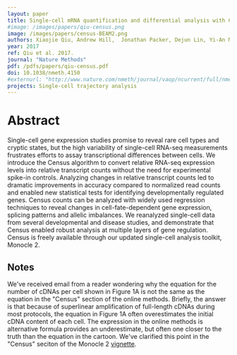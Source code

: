 ```yaml
---
layout: paper
title: Single-cell mRNA quantification and differential analysis with Census
#image: /images/papers/qiu-census.png
image: /images/papers/census-BEAM2.png
authors: Xiaojie Qiu, Andrew Hill,	Jonathan Packer, Dejun Lin,	Yi-An Ma, Cole Trapnell
year: 2017
ref: Qiu et al. 2017.
journal: "Nature Methods"
pdf: /pdfs/papers/qiu-census.pdf
doi: 10.1038/nmeth.4150
#externurl: "http://www.nature.com/nmeth/journal/vaop/ncurrent/full/nmeth.4150.html"
projects: Single-cell trajectory analysis
---
```


# Abstract

Single-cell gene expression studies promise to reveal rare cell types and cryptic states, but the high variability of single-cell RNA-seq measurements frustrates efforts to assay transcriptional differences between cells. We introduce the Census algorithm to convert relative RNA-seq expression levels into relative transcript counts without the need for experimental spike-in controls. Analyzing changes in relative transcript counts led to dramatic improvements in accuracy compared to normalized read counts and enabled new statistical tests for identifying developmentally regulated genes. Census counts can be analyzed with widely used regression techniques to reveal changes in cell-fate-dependent gene expression, splicing patterns and allelic imbalances. We reanalyzed single-cell data from several developmental and disease studies, and demonstrate that Census enabled robust analysis at multiple layers of gene regulation. Census is freely available through our updated single-cell analysis toolkit, Monocle 2.

## Notes

We've received email from a reader wondering why the equation for the number of cDNAs per cell shown in Figure 1A is not the same as the equation in the "Census" section of the online methods. Briefly, the answer is that because of superlinear amplification of full-length cDNAs during most protocols, the equation in Figure 1A often overestimates the initial cDNA content of each cell. The expression in the online methods is alternative formula provides an underestimate, but often one closer to the truth than the equation in the cartoon. We've clarified this point in the "Census" seciton of the Monocle 2 [vignette](https://bioconductor.org/packages/devel/bioc/vignettes/monocle/inst/doc/monocle-vignette.pdf). 